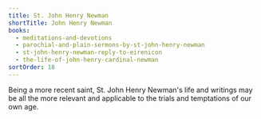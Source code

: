 ```yaml
---
title: St. John Henry Newman
shortTitle: John Henry Newman
books:
  - meditations-and-devotions
  - parochial-and-plain-sermons-by-st-john-henry-newman
  - st-john-henry-newman-reply-to-eirenicon
  - the-life-of-john-henry-cardinal-newman
sortOrder: 18
---
```


Being a more recent saint, St. John Henry Newman's life and writings may be all the more relevant and applicable to the trials and temptations of our own age.
